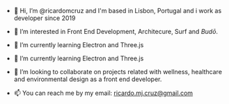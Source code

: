 - 👋 Hi, I’m @ricardomcruz and I'm based in Lisbon, Portugal and i work as developer since 2019

- 👀 I’m interested in Front End Development, Architecure, Surf and *Budō*.

- 🌱 I’m currently learning Electron and Three.js

- 🌱 I’m currently learning Electron and Three.js

- 💞️ I’m looking to collaborate on projects related with wellness, healthcare and environmental design as a front end developer.

- 📫 You can reach me by my email: <ricardo.mj.cruz@gmail.com>

<!---
ricardomcruz/ricardomcruz is a ✨ special ✨ repository because its `README.md` (this file) appears on your GitHub profile.
You can click the Preview link to take a look at your changes.
--->
